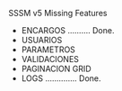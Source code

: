 SSSM v5
Missing Features
- ENCARGOS .......... Done.
- USUARIOS
- PARAMETROS
- VALIDACIONES
- PAGINACION GRID
- LOGS .............. Done.
